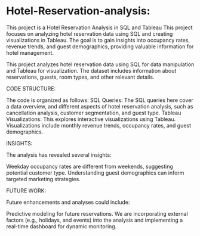 # Hotel-Reservation-analysis:

This project is a Hotel Reservation Analysis in SQL and Tableau This project focuses on analyzing hotel reservation data using SQL and creating visualizations in Tableau. The goal is to gain insights into occupancy rates, revenue trends, and guest demographics, providing valuable information for hotel management.

This project analyzes hotel reservation data using SQL for data manipulation and Tableau for visualization. The dataset includes information about reservations, guests, room types, and other relevant details.

CODE STRUCTURE:

The code is organized as follows: SQL Queries: The SQL queries here cover a data overview, and different aspects of hotel reservation analysis, such as cancellation analysis, customer segmentation, and guest type. Tableau Visualizations: This explores interactive visualizations using Tableau. Visualizations include monthly revenue trends, occupancy rates, and guest demographics.

INSIGHTS:

The analysis has revealed several insights:

Weekday occupancy rates are different from weekends, suggesting potential customer type. Understanding guest demographics can inform targeted marketing strategies.

FUTURE WORK:

Future enhancements and analyses could include:

Predictive modeling for future reservations. We are incorporating external factors (e.g., holidays, and events) into the analysis and implementing a real-time dashboard for dynamic monitoring.
